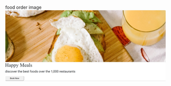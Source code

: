 food order image
![image alt](https://github.com/Madhukonakondla/Food-Order-Page/blob/172cc9cb6b097b02fa891de6f7f8b06849af197c/food%20order%20image.png)
